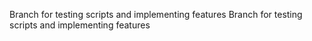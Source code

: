 Branch for testing scripts and implementing features
Branch for testing scripts and implementing features
